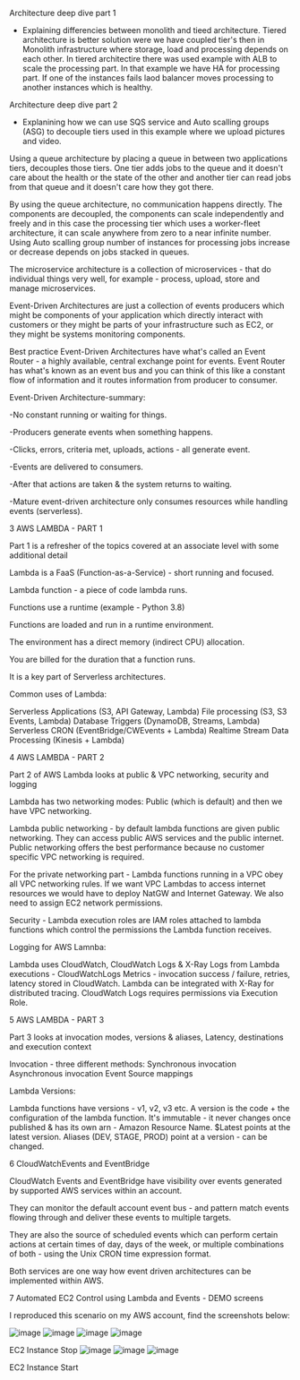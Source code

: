 Architecture deep dive part 1 

- Explaining differencies between monolith and tieed architecture. 
Tiered architecture is better solution were we have coupled tier's then in Monolith infrastructure where storage, load and processing depends on each other. 
In tiered architectire there was used example with ALB to scale the processing part. 
In that example we have HA for processing part. If one of the instances fails laod balancer moves processing to another instances which is healthy.

Architecture deep dive part 2 

- Explanining how we can use SQS service and Auto scalling groups (ASG) to decouple tiers used in this example where we upload pictures and video.

Using a queue architecture by placing a queue in between two applications tiers, decouples those tiers. One tier adds jobs to the queue and it doesn't care about the health or the state of the other and another tier can read jobs from that queue and it doesn't care how they got there.

By using the queue architecture, no communication happens directly. The components are decoupled, the components can scale independently and freely and in this case the processing tier which uses a worker-fleet architecture, it can scale anywhere from zero to a near infinite number. Using Auto scalling group number of instances for processing jobs increase or decrease depends on jobs stacked in queues.

The microservice architecture is a collection of microservices - that do individual things very well, for example - process, upload, store and manage microservices.

Event-Driven Architectures are just a collection of events producers which might be components of your application which directly interact with customers or they might be parts of your infrastructure such as EC2, or they might be systems monitoring components.

Best practice Event-Driven Architectures have what's called an Event Router - a highly available, central exchange point for events.
Event Router has what's known as an event bus and you can think of this like a constant flow of information and it routes information from producer to consumer.

Event-Driven Architecture-summary:

-No constant running or waiting for things.

-Producers generate events when something happens.

-Clicks, errors, criteria met, uploads, actions - all generate event.

-Events are delivered to consumers.

-After that actions are taken & the system returns to waiting.

-Mature event-driven architecture only consumes resources while handling events (serverless).

3 AWS LAMBDA - PART 1

Part 1 is a refresher of the topics covered at an associate level with some additional detail

Lambda is a FaaS (Function-as-a-Service) - short running and focused.

Lambda function - a piece of code lambda runs.

Functions use a runtime (example - Python 3.8)

Functions are loaded and run in a runtime environment.

The environment has a direct memory (indirect CPU) allocation.

You are billed for the duration that a function runs.

It is a key part of Serverless architectures.

Common uses of Lambda:

Serverless Applications (S3, API Gateway, Lambda)
File processing (S3, S3 Events, Lambda)
Database Triggers (DynamoDB, Streams, Lambda)
Serverless CRON (EventBridge/CWEvents + Lambda)
Realtime Stream Data Processing (Kinesis + Lambda)

4 AWS LAMBDA - PART 2

Part 2 of AWS Lambda looks at public & VPC networking, security and logging

Lambda has two networking modes: Public (which is default) and then we have VPC networking.

Lambda public networking - by default lambda functions are given public networking. They can access public AWS services and the public internet.
Public networking offers the best performance because no customer specific VPC networking is required.

For the private networking part - Lambda functions running in a VPC obey all VPC networking rules.
If we want VPC Lambdas to access internet resources we would have to deploy NatGW and Internet Gateway.
We also need to assign EC2 network permissions.

Security - Lambda execution roles are IAM roles attached to lambda functions which control the permissions the Lambda function receives.

Logging for AWS Lamnba:

Lambda uses CloudWatch, CloudWatch Logs & X-Ray
Logs from Lambda executions - CloudWatchLogs
Metrics - invocation success / failure, retries, latency stored in CloudWatch.
Lambda can be integrated with X-Ray for distributed tracing.
CloudWatch Logs requires permissions via Execution Role.

5 AWS LAMBDA - PART 3

Part 3 looks at invocation modes, versions & aliases, Latency, destinations and execution context

Invocation - three different methods:
Synchronous invocation
Asynchronous invocation
Event Source mappings

Lambda Versions:

Lambda functions have versions - v1, v2, v3 etc.
A version is the code + the configuration of the lambda function.
It's immutable - it never changes once published & has its own arn - Amazon Resource Name.
$Latest points at the latest version.
Aliases (DEV, STAGE, PROD) point at a version - can be changed.

6 CloudWatchEvents and EventBridge

CloudWatch Events and EventBridge have visibility over events generated by supported AWS services within an account.

They can monitor the default account event bus - and pattern match events flowing through and deliver these events to multiple targets.

They are also the source of scheduled events which can perform certain actions at certain times of day, days of the week, or multiple combinations of both - using the Unix CRON time expression format.

Both services are one way how event driven architectures can be implemented within AWS.

7 Automated EC2 Control using Lambda and Events - DEMO screens

I reproduced this scenario on my AWS account, find the screenshots below:

![image](https://github.com/farisduda/Faris-Cakal-devops-mentorship/assets/39408064/1ba6fcd2-9195-422e-aae0-8fa1ea16efec)
![image](https://github.com/farisduda/Faris-Cakal-devops-mentorship/assets/39408064/c6f36ed8-c5b4-442a-bf46-b0514b279d17)
![image](https://github.com/farisduda/Faris-Cakal-devops-mentorship/assets/39408064/048fc6d3-ecbe-4e8f-aa3f-07497da82921)
![image](https://github.com/farisduda/Faris-Cakal-devops-mentorship/assets/39408064/ba0fceb2-4eea-4c80-ba6a-a8d727ce1763)

EC2 Instance Stop
![image](https://github.com/farisduda/Faris-Cakal-devops-mentorsartp/assets/39408064/a3b5eff9-8b12-41b1-9876-48cc1682a1c1)
![image](https://github.com/farisduda/Faris-Cakal-devops-mentorship/assets/39408064/375063a5-b39c-4557-8044-fa93d3fe0ca3)
![image](https://github.com/farisduda/Faris-Cakal-devops-mentorship/assets/39408064/6c1ec036-1ad5-406f-9859-88e51848901f)

EC2 Instance Start








